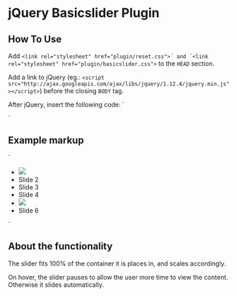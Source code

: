 # jQuery Basicslider Plugin

## How To Use
Add `<link rel="stylesheet" href="plugin/reset.css">´ and ´<link rel="stylesheet" href="plugin/basicslider.css">` to the `HEAD` section.

Add a link to jQuery (eg.: `<script src="http://ajax.googleapis.com/ajax/libs/jquery/1.12.4/jquery.min.js"></script>`) before the closing `BODY` tag.

After jQuery, insert the following code:
`
<script>
  $(function() {
    $('#basic-slider').basicslider();
  });
</script>
`

## Example markup
`
<div id="basic-slider">
  <ul class="slides">
    <li class="slide"> <img src="http://fjordstudio.dk/assets/img/IMG_0316.jpg"> </li>
    <li class="slide">Slide 2</li>
    <li class="slide">Slide 3</li>
    <li class="slide">Slide 4</li>
    <li class="slide"><img src="http://fjordstudio.dk/assets/img/IMG_4400.jpg"></li>
    <li class="slide">Slide 6</li>
  </ul>
</div>
`

## About the functionality
The slider fits 100% of the container it is places in, and scales accordingly.

On hover, the slider pauses to allow the user more time to view the content. Otherwise it slides automatically.
